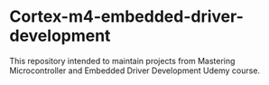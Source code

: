 # Cortex-m4-embedded-driver-development
This repository intended to maintain projects from Mastering Microcontroller and Embedded Driver Development Udemy course.
